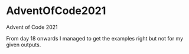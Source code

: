 # AdventOfCode2021
Advent of Code 2021

From day 18 onwards I managed to get the examples right but not for my given outputs.
